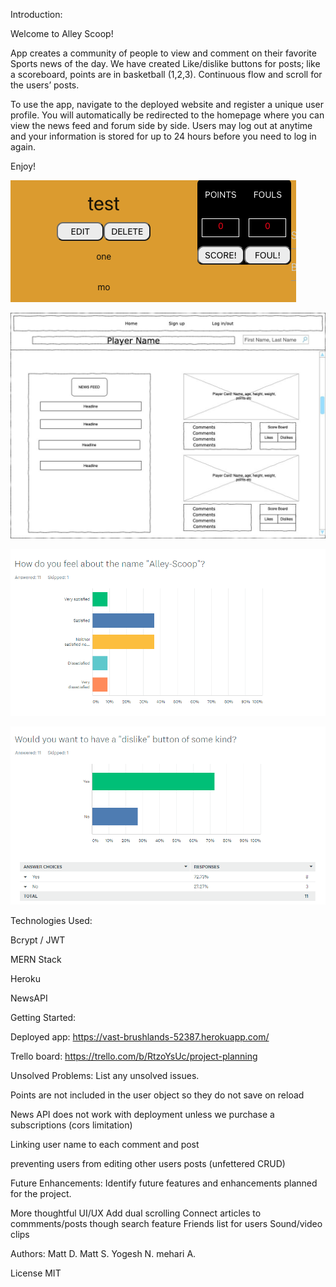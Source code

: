 Introduction:

Welcome to Alley Scoop!

App creates a community of people to view and comment on their favorite Sports news of the day. We have created Like/dislike buttons for posts; like a scoreboard, points are in basketball (1,2,3). Continuous flow and scroll for the users’ posts. 

To use the app, navigate to the deployed website and register a unique user profile. You will automatically be redirected to the homepage where you can view the news feed and forum side by side. Users may log out at anytime and your information is stored for up to 24 hours before you need to log in again. 


Enjoy!

![highlight of app](./public/scoreboard.png)

![wireframe](./public/wire.jpeg)

![ux1](./public/survey1.png)

![ux2](./public/survey2.png)


Technologies Used:

Bcrypt / JWT

MERN Stack 

Heroku

NewsAPI

Getting Started: 

Deployed app:
https://vast-brushlands-52387.herokuapp.com/

Trello board:
https://trello.com/b/RtzoYsUc/project-planning

Unsolved Problems: List any unsolved issues.

Points are not included in the user object so they do not save on reload 

News API does not work with deployment unless we purchase a subscriptions (cors limitation)

Linking user name to each comment and post

preventing users from editing other users posts (unfettered CRUD)


Future Enhancements: Identify future features and enhancements planned for the project.

More thoughtful UI/UX
Add dual scrolling
Connect articles to commments/posts though search feature 
Friends list for users
Sound/video clips


Authors:
Matt D.
Matt S.
Yogesh N.
mehari A.

License MIT 